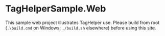 TagHelperSample.Web
===
This sample web project illustrates TagHelper use. Please build from root
(`.\build.cmd` on Windows; `./build.sh` elsewhere) before using this site.